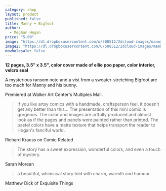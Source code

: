 ```yaml
---
category: shop
layout: product
published: false
title: Manny + Bigfoot
author: 
  - Meghan Hogan
price: "5.00"
image: "https://dl.dropboxusercontent.com/u/508512/2dcloud-images/manny-bigfoot-product-1.jpg"
image2: "https://dl.dropboxusercontent.com/u/508512/2dcloud-images/manny-bigfoot-product-2.jpg"
nowholesale: false
---
```


__12 pages, 3.5" x 3.5", color cover made of ellie poo paper, color interior, velcro seal__

A mysterious ransom note and a vist from a sweater-stretching Bigfoot are too much for Manny and his bunny.

Premiered at Walker Art Center's Multiples Mall.

> If you like artsy comics with a handmade, craftsperson feel, it doesn't get any better than this... The presentation of this mini comic is gorgeous. The color and images are artfully produced and almost look as if the pages and panels were painted rather than printed. The pastel colors have a matte texture that helps transport the reader to Hogan's fanciful world.

Richard Krauss on Comic Related

> The story has a sweet expression, wonderful colors, and even a touch of mystery.

Sarah Morean

> a beautiful, whimsical story told with charm, warmth and humour.

Matthew Dick of Exquisite Things